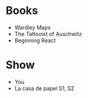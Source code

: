 # Books

- Wardley Maps
- The Tattooist of Auschwitz
- Beginning React

# Show

- You
- La casa de papel S1, S2
